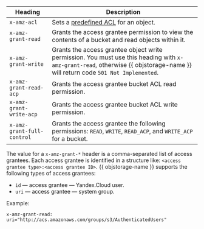 | Heading | Description |
| ---------- | --------- |
| `x-amz-acl` | Sets a [predefined ACL](../concepts/acl.md#predefined_acls) for an object. |
| `x-amz-grant-read` | Grants the access grantee permission to view the contents of a bucket and read objects within it. |
| `x-amz-grant-write` | Grants the access grantee object write permission. You must use this heading with `x-amz-grant-read`, otherwise {{ objstorage-name }} will return code `501 Not Implemented`. |
| `x-amz-grant-read-acp` | Grants the access grantee bucket ACL read permission. |
| `x-amz-grant-write-acp` | Grants the access grantee bucket ACL write permission. |
| `x-amz-grant-full-control` | Grants the access grantee the following permissions: `READ`, `WRITE`, `READ_ACP`, and `WRITE_ACP` for a bucket. |

The value for a `x-amz-grant-*` header is a comma-separated list of access grantees. Each access grantee is identified in a structure like: `<access grantee type>:<access grantee ID>`. {{ objstorage-name }} supports the following types of access grantees:

- `id` — access grantee — Yandex.Cloud user.
- `uri` — access grantee — system group.

Example:

```
x-amz-grant-read: uri="http://acs.amazonaws.com/groups/s3/AuthenticatedUsers"
```

